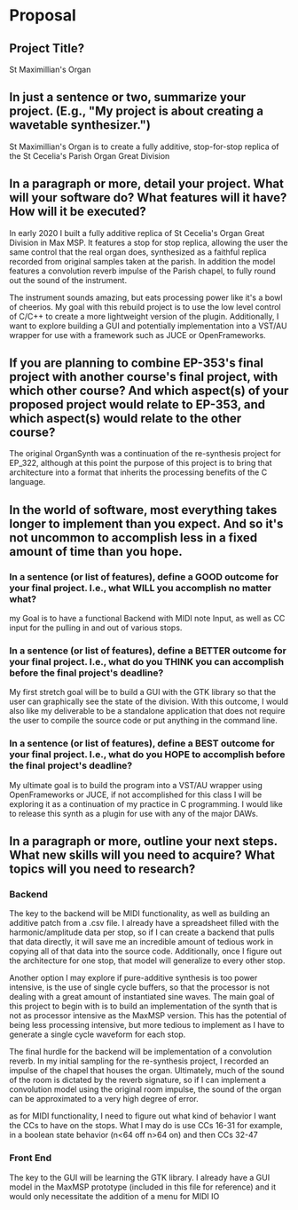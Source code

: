 # Proposal

## Project Title?

St Maximillian's Organ

## In just a sentence or two, summarize your project. (E.g., "My project is about creating a wavetable synthesizer.")

St Maximillian's Organ is to create a fully additive, stop-for-stop replica of the St Cecelia's Parish Organ Great Division

## In a paragraph or more, detail your project. What will your software do? What features will it have? How will it be executed?

In early 2020 I built a fully additive replica of St Cecelia's Organ Great Division in Max MSP. It features a stop for stop replica, allowing the user the same control that the real organ does, synthesized as a faithful replica recorded from original samples taken at the parish. In addition the model features a convolution reverb impulse of the Parish chapel, to fully round out the sound of the instrument.

The instrument sounds amazing, but eats processing power like it's a bowl of cheerios. My goal with this rebuild project is to use the low level control of C/C++ to create a more lightweight version of the plugin. Additionally, I want to explore building a GUI and potentially implementation into a VST/AU wrapper for use with a framework such as JUCE or OpenFrameworks.

## If you are planning to combine EP-353's final project with another course's final project, with which other course? And which aspect(s) of your proposed project would relate to EP-353, and which aspect(s) would relate to the other course?

The original OrganSynth was a continuation of the re-synthesis project for EP_322, although at this point the purpose of this project is to bring that architecture into a format that inherits the processing benefits of the C language.

## In the world of software, most everything takes longer to implement than you expect. And so it's not uncommon to accomplish less in a fixed amount of time than you hope.

### In a sentence (or list of features), define a GOOD outcome for your final project. I.e., what WILL you accomplish no matter what?

my Goal is to have a functional Backend with MIDI note Input, as well as CC input for the pulling in and out of various stops.

### In a sentence (or list of features), define a BETTER outcome for your final project. I.e., what do you THINK you can accomplish before the final project's deadline?

My first stretch goal will be to build a GUI with the GTK library so that the user can graphically see the state of the division. With this outcome, I would also like my deliverable to be a standalone application that does not require the user to compile the source code or put anything in the command line.

### In a sentence (or list of features), define a BEST outcome for your final project. I.e., what do you HOPE to accomplish before the final project's deadline?

My ultimate goal is to build the program into a VST/AU wrapper using OpenFrameworks or JUCE, if not accomplished for this class I will be exploring it as a continuation of my practice in C programming. I would like to release this synth as a plugin for use with any of the major DAWs.

## In a paragraph or more, outline your next steps. What new skills will you need to acquire? What topics will you need to research?

### Backend
The key to the backend will be MIDI functionality, as well as building an additive patch from a .csv file. I already have a spreadsheet filled with the harmonic/amplitude data per stop, so if I can create a backend that pulls that data directly, it will save me an incredible amount of tedious work in copying all of that data into the source code. Additionally, once I figure out the architecture for one stop, that model will generalize to every other stop.

Another option I may explore if pure-additive synthesis is too power intensive, is the use of single cycle buffers, so that the processor is not dealing with a great amount of instantiated sine waves. The main goal of this project to begin with is to build an implementation of the synth that is not as processor intensive as the MaxMSP version. This has the potential of being less processing intensive, but more tedious to implement as I have to generate a single cycle waveform for each stop.

The final hurdle for the backend will be implementation of a convolution reverb. In my initial sampling for the re-synthesis project, I recorded an impulse of the chapel that houses the organ. Ultimately, much of the sound of the room is dictated by the reverb signature, so if I can implement a convolution model using the original room impulse, the sound of the organ can be approximated to a very high degree of error.

as for MIDI functionality, I need to figure out what kind of behavior I want the CCs to have on the stops. What I may do is use CCs 16-31 for example, in a boolean state behavior (n<64 off n>64 on) and then CCs 32-47  

### Front End

The key to the GUI will be learning the GTK library. I already have a GUI model in the MaxMSP prototype (included in this file for reference) and it would only necessitate the addition of a menu for MIDI IO
